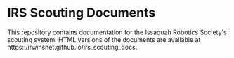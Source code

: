 # IRS Scouting Documents
This repository contains documentation for the Issaquah Robotics Society's
scouting system. HTML versions of the documents are available at
https::/irwinsnet.github.io/irs_scouting_docs.
